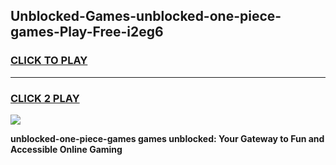 
## Unblocked-Games-unblocked-one-piece-games-Play-Free-i2eg6
<h3>
<a href="https://premium76.site?title=unblocked-one-piece-games&ref=22A">CLICK TO PLAY</a></h3>
<hr>

<h3>
<a href="https://premium76.site?title=unblocked-one-piece-games&ref=22A">CLICK 2 PLAY</a>
  
</h3>

<a href="https://premium76.site?title=unblocked-one-piece-games&ref=22A"><img src="https://clearcache.store/games.png"></a>


**unblocked-one-piece-games games unblocked: Your Gateway to Fun and Accessible Online Gaming**
